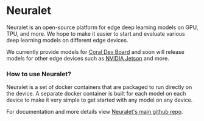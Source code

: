 # Neuralet #

Neuralet is an open-source platform for edge deep learning models on GPU, TPU, and more. We hope to make it easier to start and evaluate various deep learning models on different edge devices.

We currently provide models for [Coral Dev Board](https://coral.ai/products/dev-board/) and soon will release models for other edge devices such as [NVIDIA Jetson](https://developer.nvidia.com/embedded/jetson-nano-developer-kit) and more.

### How to use Neuralet? ###

Neuralet is a set of docker containers that are packaged to run directly on the device. A separate docker container is built for each model on each device to make it very simple to get started with any model on any device.

For documentation and more details view [Neuralet's main github repo](https://github.com/neuralet/neuralet).
